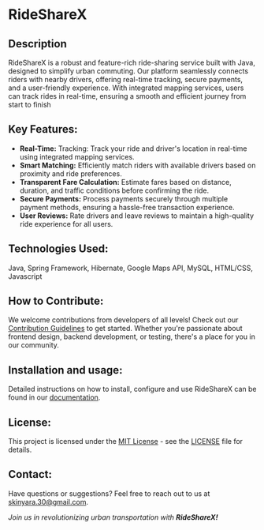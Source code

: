 # RideShareX

## Description
RideShareX is a robust and feature-rich ride-sharing service built with Java, designed to simplify urban commuting. Our platform seamlessly connects riders with nearby drivers, offering real-time tracking, secure payments, and a user-friendly experience. With integrated mapping services, users can track rides in real-time, ensuring a smooth and efficient journey from start to finish

## Key Features:

* __Real-Time:__ Tracking: Track your ride and driver's location in real-time using integrated mapping services.
* __Smart Matching:__ Efficiently match riders with available drivers based on proximity and ride preferences.
* __Transparent Fare Calculation:__ Estimate fares based on distance, duration, and traffic conditions before confirming the ride.
* __Secure Payments:__ Process payments securely through multiple payment methods, ensuring a hassle-free transaction experience.
* __User Reviews:__ Rate drivers and leave reviews to maintain a high-quality ride experience for all users.

## Technologies Used:
Java, Spring Framework, Hibernate, Google Maps API, MySQL, HTML/CSS, Javascript

## How to Contribute:
We welcome contributions from developers of all levels! Check out our [Contribution Guidelines](./docs/CONTRIBUTION.md) to get started. Whether you're passionate about frontend design, backend development, or testing, there's a place for you in our community.

## Installation and usage:
Detailed instructions on how to install, configure and use RideShareX can be found in our [documentation](./docs/INSTALLATION.md).

## License:
This project is licensed under the [MIT License](./LICENSE) - see the [LICENSE](./LICENSE) file for details.

## Contact:
Have questions or suggestions? Feel free to reach out to us at <mailto>skinyara.30@gmail.com</mailto>.

_Join us in revolutionizing urban transportation with **RideShareX!**_